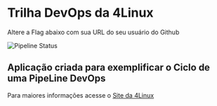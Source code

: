 # Trilha DevOps da 4Linux

 Altere a Flag abaixo com sua URL do seu usuário do Github

![Pipeline Status](https://github.com/devops-danielandre/DevOpsLab-HelloWorld/actions/workflows/pipeline.yml/badge.svg) 


## Aplicação criada para exemplificar o Ciclo de uma PipeLine DevOps


Para maiores informações acesse o [Site da 4Linux](https://www.4linux.com.br/cursos/devops)
